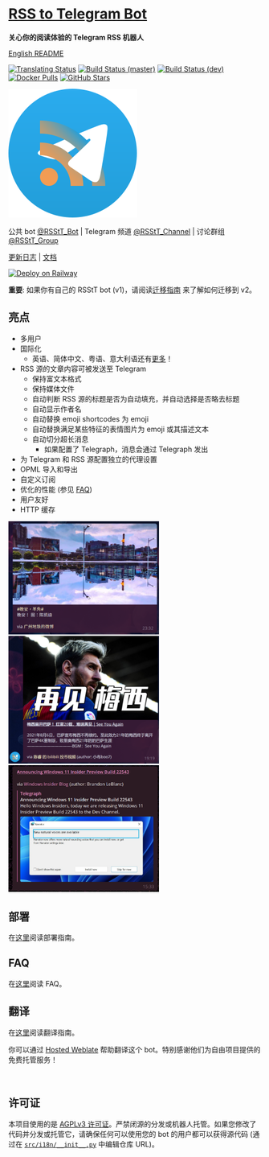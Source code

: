 # [RSS to Telegram Bot](https://t.me/RSStT_Bot)

**关心你的阅读体验的 Telegram RSS 机器人**

[English README](README.md)

[![Translating Status](https://hosted.weblate.org/widgets/rss-to-telegram-bot/-/svg-badge.svg)](https://hosted.weblate.org/engage/rss-to-telegram-bot/)
[![Build Status (master)](https://img.shields.io/github/workflow/status/Rongronggg9/RSS-to-Telegram-Bot/Publish%20Docker%20image/master?label=build%20%28master%29)](https://github.com/Rongronggg9/RSS-to-Telegram-Bot/actions/workflows/publish-docker-image.yml?query=branch%3Amaster)
[![Build Status (dev)](https://img.shields.io/github/workflow/status/Rongronggg9/RSS-to-Telegram-Bot/Publish%20Docker%20image/dev?label=build%20%28dev%29)](https://github.com/Rongronggg9/RSS-to-Telegram-Bot/actions/workflows/publish-docker-image.yml?query=branch%3Adev)
[![Docker Pulls](https://img.shields.io/docker/pulls/rongronggg9/rss-to-telegram)](https://hub.docker.com/r/rongronggg9/rss-to-telegram)
[![GitHub Stars](https://img.shields.io/github/stars/Rongronggg9/Rss-to-Telegram-Bot?style=social)](https://github.com/Rongronggg9/RSS-to-Telegram-Bot/stargazers)

<a href="https://t.me/RSStT_Bot"><img src="docs/resources/RSStT_icon.svg" width = "256" height = "256" alt="RSStT_icon"/><a/>

公共 bot [@RSStT_Bot](https://t.me/RSStT_Bot) | Telegram 频道 [@RSStT_Channel](https://t.me/RSStT_Channel) | 讨论群组 [@RSStT_Group](https://t.me/RSStT_Group)

[更新日志](docs/CHANGELOG.zh.md) | [文档](docs/README.md)

[![Deploy on Railway](https://railway.app/button.svg)](docs/deployment-guide.md#option-2-railwayapp)

**重要**: 如果你有自己的 RSStT bot (v1)，请阅读[迁移指南](docs/migration-guide-v2.zh.md) 来了解如何迁移到 v2。

## 亮点

- 多用户
- 国际化
    - 英语、简体中文、粤语、意大利语还有[更多](docs/translation-guide.md)！
- RSS 源的文章内容可被发送至 Telegram
    - 保持富文本格式
    - 保持媒体文件
    - 自动判断 RSS 源的标题是否为自动填充，并自动选择是否略去标题
    - 自动显示作者名
    - 自动替换 emoji shortcodes 为 emoji
    - 自动替换满足某些特征的表情图片为 emoji 或其描述文本
    - 自动切分超长消息
        - 如果配置了 Telegraph，消息会通过 Telegraph 发出
- 为 Telegram 和 RSS 源配置独立的代理设置
- OPML 导入和导出
- 自定义订阅
- 优化的性能 (参见 [FAQ](docs/FAQ.zh.md#q-bot-的性能怎么样它看起来有轻微的内存泄漏问题))
- 用户友好
- HTTP 缓存

<img src="docs/resources/example1.png" width = "300" alt=""/><img src="docs/resources/example3.png" width = "300" alt=""/><img src="docs/resources/example4.png" width = "300" alt=""/>

## 部署

在[这里](docs/deployment-guide.md)阅读部署指南。

## FAQ

在[这里](docs/FAQ.zh.md)阅读 FAQ。

## 翻译

在[这里](docs/translation-guide.md)阅读翻译指南。

你可以通过 [Hosted Weblate](https://hosted.weblate.org/projects/rss-to-telegram-bot/) 帮助翻译这个 bot。特别感谢他们为自由项目提供的免费托管服务！

<a href="https://hosted.weblate.org/engage/rss-to-telegram-bot/"><img src="https://hosted.weblate.org/widgets/rss-to-telegram-bot/-/open-graph.png" width = "500" alt="" /></a>

## 许可证

本项目使用的是 [AGPLv3 许可证](LICENSE)。严禁闭源的分发或机器人托管。如果您修改了代码并分发或托管它，请确保任何可以使用您的 bot 的用户都可以获得源代码 (通过在 [`src/i18n/__init__.py`](src/i18n/__init__.py) 中编辑仓库 URL)。
